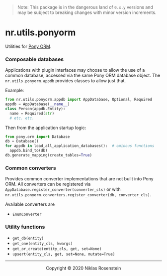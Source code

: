 
> Note: This package is in the dangerous land of `0.x.y` versions and may be subject to breaking
> changes with minor version increments.

# nr.utils.ponyorm

Utilities for [Pony ORM](https://ponyorm.org/).

### Composable databases

Applications with plugin interfaces may choose to allow the use of a common
database, accessed via the same Pony ORM database object. The
`nr.utils.ponyorm.appdb` provides classes to allow just that.

Example:

```python
from nr.utils.ponyorm.appdb import AppDatabase, Optional, Required
appdb = AppDatabase(__name__)
class Person(appdb.Entity):
  name = Required(str)
  # etc. etc.
```

Then from the application startup logic:

```python
from pony.orm import Database
db = Database()
for appdb in load_all_application_databases():  # ominous functions
  appdb.bind_to(db)
db.generate_mapping(create_tables=True)
```

### Common converters

Provides common converter implementations that are not built into Pony ORM.
All converters can be registered via `AppDatabase.register_converter(converter_cls)`
or with `nr.utils.ponyorm.converters.register_converter(db, converter_cls)`.

Available converters are

* `EnumConverter`

### Utility functions

* `get_db(entity)`
* `get_one(entity_cls, kwargs)`
* `get_or_create(entity_cls, get, set=None)`
* `upsert(entity_cls, get, set=None, mutate=True)`

---

<p align="center">Copyright &copy; 2020 Niklas Rosenstein</p>
